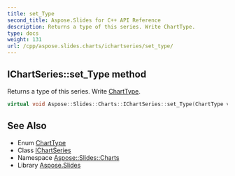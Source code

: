 ```yaml
---
title: set_Type
second_title: Aspose.Slides for C++ API Reference
description: Returns a type of this series. Write ChartType.
type: docs
weight: 131
url: /cpp/aspose.slides.charts/ichartseries/set_type/
---
```

## IChartSeries::set_Type method


Returns a type of this series. Write [ChartType](../../charttype/).

```cpp
virtual void Aspose::Slides::Charts::IChartSeries::set_Type(ChartType value)=0
```

## See Also

* Enum [ChartType](../../charttype/)
* Class [IChartSeries](../)
* Namespace [Aspose::Slides::Charts](../../)
* Library [Aspose.Slides](../../../)
